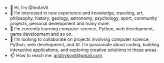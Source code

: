 - 👋 Hi, I’m @ImAnVit
- 👀 I’m interested in new experience and knowledge, traveling, art, philosophy, history, geology, astronomy, psychology, sport, community projects, personal development and many more.
- 🌱 I’m currently learning computer science, Python, web development, game development and so on.
- 💞️ I’m looking to collaborate on projects involving computer science, Python, web development, and AI. I’m passionate about coding,
building interactive applications, and exploring creative solutions in these areas.
- 📫 How to reach me: andriykovit@gmail.com

<!---
ImAnVit/ImAnVit is a ✨ special ✨ repository because its `README.md` (this file) appears on your GitHub profile.
You can click the Preview link to take a look at your changes.
--->
